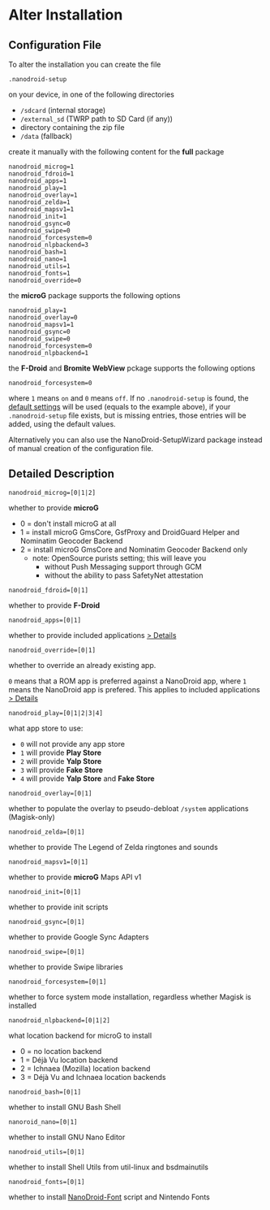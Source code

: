 # Alter Installation

## Configuration File

To alter the installation you can create the file

`.nanodroid-setup`

on your device, in one of the following directories

* `/sdcard` (internal storage)
* `/external_sd` (TWRP path to SD Card (if any))
* directory containing the zip file
* `/data` (fallback)

create it manually with the following content for the **full** package

```
nanodroid_microg=1
nanodroid_fdroid=1
nanodroid_apps=1
nanodroid_play=1
nanodroid_overlay=1
nanodroid_zelda=1
nanodroid_mapsv1=1
nanodroid_init=1
nanodroid_gsync=0
nanodroid_swipe=0
nanodroid_forcesystem=0
nanodroid_nlpbackend=3
nanodroid_bash=1
nanodroid_nano=1
nanodroid_utils=1
nanodroid_fonts=1
nanodroid_override=0
```

the **microG** package supports the following options

```
nanodroid_play=1
nanodroid_overlay=0
nanodroid_mapsv1=1
nanodroid_gsync=0
nanodroid_swipe=0
nanodroid_forcesystem=0
nanodroid_nlpbackend=1
```

the **F-Droid** and **Bromite WebView** pckage supports the following options

```
nanodroid_forcesystem=0
```

where `1` means `on` and `0` means `off`. If no `.nanodroid-setup` is found, the [default settings](.nanodroid-setup) will be used (equals to the example above), if your `.nanodroid-setup` file exists, but is missing entries, those entries will be added, using the default values.

Alternatively you can also use the NanoDroid-SetupWizard package instead of manual creation of the configuration file.

## Detailed Description

`nanodroid_microg=[0|1|2]`

whether to provide **microG**

* 0 = don't install microG at all
* 1 = install microG GmsCore, GsfProxy and DroidGuard Helper and Nominatim Geocoder Backend
* 2 = install microG GmsCore and Nominatim Geocoder Backend only
  * note: OpenSource purists setting; this will leave you
      * without Push Messaging support through GCM
      * without the ability to pass SafetyNet attestation

`nanodroid_fdroid=[0|1]`

whether to provide **F-Droid**

`nanodroid_apps=[0|1]`

whether to provide included applications [> Details](doc/Applications.md)

`nanodroid_override=[0|1]`

whether to override an already existing app.

`0` means that a ROM app is preferred against a NanoDroid app, where `1` means the NanoDroid app is prefered. This applies to included applications [> Details](doc/Applications.md)

`nanodroid_play=[0|1|2|3|4]`

what app store to use:
* `0` will not provide any app store
* `1` will provide **Play Store**
* `2` will provide **Yalp Store**
* `3` will provide **Fake Store**
* `4` will provide **Yalp Store** and **Fake Store**

`nanodroid_overlay=[0|1]`

whether to populate the overlay to pseudo-debloat `/system` applications (Magisk-only)

`nanodroid_zelda=[0|1]`

whether to provide The Legend of Zelda ringtones and sounds

`nanodroid_mapsv1=[0|1]`

whether to provide **microG** Maps API v1

`nanodroid_init=[0|1]`

whether to provide init scripts

`nanodroid_gsync=[0|1]`

whether to provide Google Sync Adapters

`nanodroid_swipe=[0|1]`

whether to provide Swipe libraries

`nanodroid_forcesystem=[0|1]`

whether to force system mode installation, regardless whether Magisk is installed

`nanodroid_nlpbackend=[0|1|2]`

what location backend for microG to install
* 0 = no location backend
* 1 = Déjà Vu location backend
* 2 = Ichnaea (Mozilla) location backend
* 3 = Déjà Vu and Ichnaea location backends

`nanodroid_bash=[0|1]`

whether to install GNU Bash Shell

`nanoroid_nano=[0|1]`

whether to install GNU Nano Editor

`nanodroid_utils=[0|1]`

whether to install Shell Utils from util-linux and bsdmainutils

`nanodroid_fonts=[0|1]`

whether to install [NanoDroid-Font](NanoDroidFont.md) script and Nintendo Fonts
